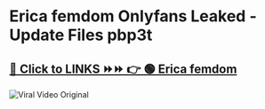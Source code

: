 
 # Erica femdom Onlyfans Leaked - Update Files pbp3t

## <h2><a href="https://clipsfans.com/Erica_femdom&ref=git">🔗 Click to LINKS ⏩⏩ 👉 🟢 Erica femdom </a></h2>

<a href="https://clipsfans.com/Erica_femdom&ref=git" rel="nofollow" data-target="animated-image.originalLink"><img src="https://i.ibb.co.com/xMMVF88/686577567.gif" alt="Viral Video Original" style="max-width: 100%; display: inline-block;" data-target="animated-image.originalImage"></a>

